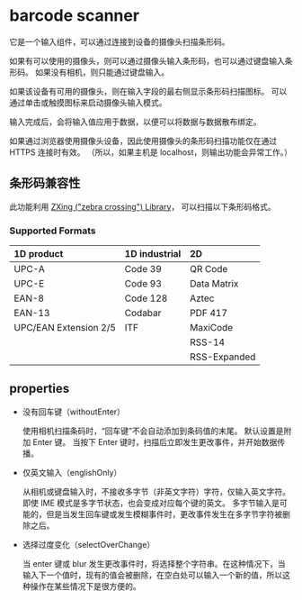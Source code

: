# barcode scanner

它是一个输入组件，可以通过连接到设备的摄像头扫描条形码。

如果有可以使用的摄像头，则可以通过摄像头输入条形码，也可以通过键盘输入条形码。
如果没有相机，则只能通过键盘输入。

如果该设备有可用的摄像头，则在输入字段的最右侧显示条形码扫描图标。
可以通过单击或触摸图标来启动摄像头输入模式。

输入完成后，会将输入值应用于数据，以便可以将数据与数据散布绑定。

如果通过浏览器使用摄像头设备，因此使用摄像头的条形码扫描功能仅在通过 HTTPS 连接时有效。
（所以，如果主机是 localhost，则输出功能会异常工作。）

## 条形码兼容性

此功能利用 [ZXing ("zebra crossing") Library](https://github.com/zxing/zxing)，
可以扫描以下条形码格式。

### Supported Formats

| 1D product            | 1D industrial | 2D           |
| :-------------------- | :------------ | :----------- |
| UPC-A                 | Code 39       | QR Code      |
| UPC-E                 | Code 93       | Data Matrix  |
| EAN-8                 | Code 128      | Aztec        |
| EAN-13                | Codabar       | PDF 417      |
| UPC/EAN Extension 2/5 | ITF           | MaxiCode     |
|                       |               | RSS-14       |
|                       |               | RSS-Expanded |

## properties

- 没有回车键（withoutEnter）

  使用相机扫描条码时，“回车键”不会自动添加到条码值的末尾。
  默认设置是附加 Enter 键。
  当按下 Enter 键时，扫描后立即发生更改事件，并开始数据传播。

- 仅英文输入（englishOnly）

  从相机或键盘输入时，不接收多字节（非英文字符）字符，仅输入英文字符。
  即使 IME 模式是多字节状态，也会变成对应每个键的英文。
  多字节输入是可能的，但是当发生回车键或发生模糊事件时，更改事件发生在多字节字符被删除之后。

- 选择过度变化（selectOverChange）

  当 enter 键或 blur 发生更改事件时，将选择整个字符串。在这种情况下，当输入下一个值时，现有的值会被删除，在空白处可以输入一个新的值，所以这种操作在某些情况下是很方便的。
